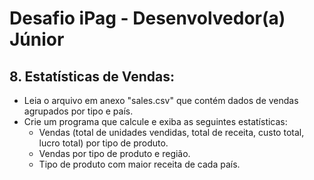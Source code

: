 # Desafio iPag - Desenvolvedor(a) Júnior

## 8. Estatísticas de Vendas:

* Leia o arquivo em anexo "sales.csv" que contém dados de vendas agrupados por tipo e país.
* Crie um programa que calcule e exiba as seguintes estatísticas:
  * Vendas (total de unidades vendidas, total de receita, custo total, lucro total) por tipo de produto.
  * Vendas por tipo de produto e região.
  * Tipo de produto com maior receita de cada país.
